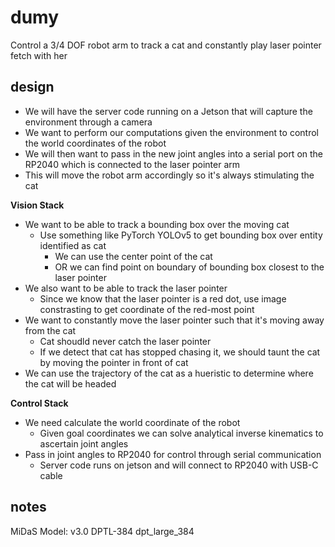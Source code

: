 # dumy

Control a 3/4 DOF robot arm to track a cat and constantly play laser pointer fetch with her

## design

- We will have the server code running on a Jetson that will capture the environment through a camera
- We want to perform our computations given the environment to control the world coordinates of the robot
- We will then want to pass in the new joint angles into a serial port on the RP2040 which is connected to the laser pointer arm
- This will move the robot arm accordingly so it's always stimulating the cat

**Vision Stack**

- We want to be able to track a bounding box over the moving cat
  - Use something like PyTorch YOLOv5 to get bounding box over entity identified as cat
    - We can use the center point of the cat
    - OR we can find point on boundary of bounding box closest to the laser pointer
- We also want to be able to track the laser pointer
  - Since we know that the laser pointer is a red dot, use image constrasting to get coordinate of the red-most point
- We want to constantly move the laser pointer such that it's moving away from the cat
  - Cat shoudld never catch the laser pointer
  - If we detect that cat has stopped chasing it, we should taunt the cat by moving the pointer in front of cat
- We can use the trajectory of the cat as a hueristic to determine where the cat will be headed

**Control Stack**

- We need calculate the world coordinate of the robot
  - Given goal coordinates we can solve analytical inverse kinematics to ascertain joint angles
- Pass in joint angles to RP2040 for control through serial communication
  - Server code runs on jetson and will connect to RP2040 with USB-C cable

## notes

MiDaS Model: v3.0 DPTL-384
dpt_large_384